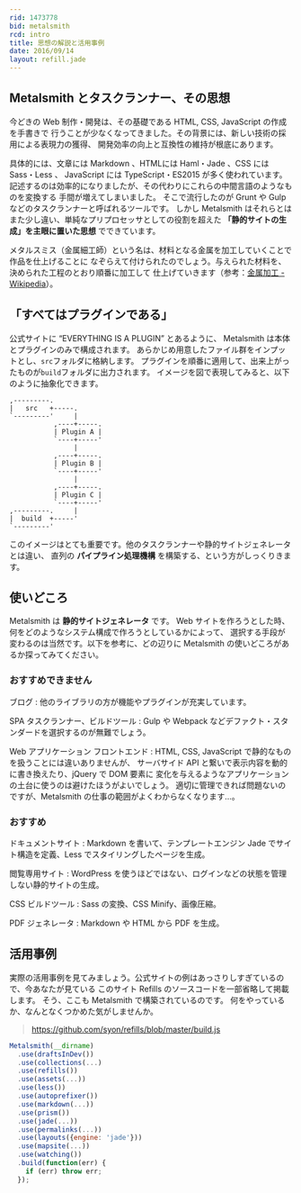```yaml
---
rid: 1473778
bid: metalsmith
rcd: intro
title: 思想の解説と活用事例
date: 2016/09/14
layout: refill.jade
---
```


## Metalsmith とタスクランナー、その思想

今どきの Web 制作・開発は、その基礎である HTML, CSS, JavaScript の作成を手書きで
行うことが少なくなってきました。その背景には、新しい技術の採用による表現力の獲得、
開発効率の向上と互換性の維持が根底にあります。

具体的には、文章には Markdown 、HTMLには Haml・Jade 、CSS には Sass・Less 、
JavaScript には TypeScript・ES2015 が多く使われています。
記述するのは効率的になりましたが、その代わりにこれらの中間言語のようなものを変換する
手間が増えてしまいました。
そこで流行したのが Grunt や Gulp などのタスクランナーと呼ばれるツールです。
しかし Metalsmith はそれらとはまた少し違い、単純なプリプロセッサとしての役割を超えた
__「静的サイトの生成」を主眼に置いた思想__ でできています。

メタルスミス（金属細工師）という名は、材料となる金属を加工していくことで作品を仕上げることに
なぞらえて付けられたのでしょう。与えられた材料を、決められた工程のとおり順番に加工して
仕上げていきます（参考：[金属加工 \- Wikipedia](https://ja.wikipedia.org/wiki/%E9%87%91%E5%B1%9E%E5%8A%A0%E5%B7%A5)）。


## 「すべてはプラグインである」

公式サイトに “EVERYTHING IS A PLUGIN” とあるように、
Metalsmith は本体とプラグインのみで構成されます。
あらかじめ用意したファイル群をインプットとし、`src`フォルダに格納します。
プラグインを順番に適用して、出来上がったものが`build`フォルダに出力されます。
イメージを図で表現してみると、以下のように抽象化できます。

```
,---------.
|   src   +-----.
`---------'     |
           ,----+-----.
           | Plugin A |
           `----+-----'
                |
           ,----+-----.
           | Plugin B |
           `----+-----'
                |
           ,----+-----.
           | Plugin C |
           `----+-----'
,---------.     |
|  build  +-----'
`---------'
```

このイメージはとても重要です。他のタスクランナーや静的サイトジェネレータとは違い、
直列の __パイプライン処理機構__ を構築する、という方がしっくりきます。


## 使いどころ

Metalsmith は __静的サイトジェネレータ__ です。
Web サイトを作ろうとした時、何をどのようなシステム構成で作ろうとしているかによって、
選択する手段が変わるのは当然です。以下を参考に、どの辺りに Metalsmith の使いどころがあるか探ってみてください。

### おすすめできません

ブログ
: 他のライブラリの方が機能やプラグインが充実しています。

SPA タスクランナー、ビルドツール
: Gulp や Webpack などデファクト・スタンダードを選択するのが無難でしょう。

Web アプリケーション フロントエンド
: HTML, CSS, JavaScript で静的なものを扱うことには違いありませんが、
サーバサイド API と繋いで表示内容を動的に書き換えたり、jQuery で DOM 要素に
変化を与えるようなアプリケーションの土台に使うのは避けたほうがよいでしょう。
適切に管理できれば問題ないのですが、Metalsmith の仕事の範囲がよくわからなくなります…。

### おすすめ

ドキュメントサイト
: Markdown を書いて、テンプレートエンジン Jade でサイト構造を定義、Less でスタイリングしたページを生成。

閲覧専用サイト
: WordPress を使うほどではない、ログインなどの状態を管理しない静的サイトの生成。

CSS ビルドツール
: Sass の変換、CSS Minify、画像圧縮。

PDF ジェネレータ
: Markdown や HTML から PDF を生成。


## 活用事例

実際の活用事例を見てみましょう。公式サイトの例はあっさりしすぎているので、今あなたが見ている
このサイト Refills のソースコードを一部省略して掲載します。
そう、ここも Metalsmith で構築されているのです。
何をやっているか、なんとなくつかめた気がしませんか。

> https://github.com/syon/refills/blob/master/build.js

```js
Metalsmith(__dirname)
  .use(draftsInDev())
  .use(collections(...)
  .use(refills())
  .use(assets(...))
  .use(less())
  .use(autoprefixer())
  .use(markdown(...))
  .use(prism())
  .use(jade(...))
  .use(permalinks(...))
  .use(layouts({engine: 'jade'}))
  .use(mapsite(...))
  .use(watching())
  .build(function(err) {
    if (err) throw err;
  });
```
